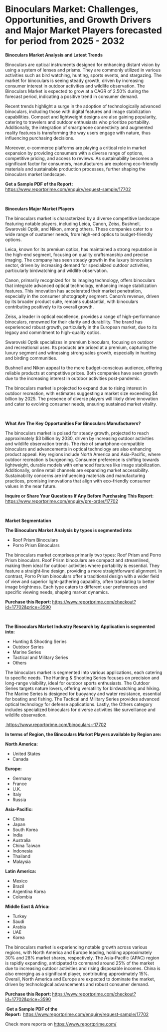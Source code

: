 <p><h1>Binoculars Market: Challenges, Opportunities, and Growth Drivers and Major Market Players forecasted for period from 2025 - 2032</h1></p><p><strong>Binoculars Market Analysis and Latest Trends</strong></p>
<p><p>Binoculars are optical instruments designed for enhancing distant vision by using a system of lenses and prisms. They are commonly utilized in various activities such as bird watching, hunting, sports events, and stargazing. The market for binoculars is seeing steady growth, driven by increasing consumer interest in outdoor activities and wildlife observation. The Binoculars Market is expected to grow at a CAGR of 2.50% during the forecast period, indicating a positive trend in consumer demand.</p><p>Recent trends highlight a surge in the adoption of technologically advanced binoculars, including those with digital features and image stabilization capabilities. Compact and lightweight designs are also gaining popularity, catering to travelers and outdoor enthusiasts who prioritize portability. Additionally, the integration of smartphone connectivity and augmented reality features is transforming the way users engage with nature, thus influencing purchasing decisions.</p><p>Moreover, e-commerce platforms are playing a critical role in market expansion by providing consumers with a diverse range of options, competitive pricing, and access to reviews. As sustainability becomes a significant factor for consumers, manufacturers are exploring eco-friendly materials and sustainable production processes, further shaping the binoculars market landscape.</p></p>
<p><strong>Get a Sample PDF of the Report:&nbsp;</strong> <a href="https://www.reportprime.com/enquiry/request-sample/17702?utm_campaign=3308&utm_medium=2&utm_source=Github&utm_content=ia&utm_term=18032025&utm_id=binoculars">https://www.reportprime.com/enquiry/request-sample/17702</a></p>
<p>&nbsp;</p>
<p><strong>Binoculars Major Market Players</strong></p>
<p><p>The binoculars market is characterized by a diverse competitive landscape featuring notable players, including Leica, Canon, Zeiss, Bushnell, Swarovski Optik, and Nikon, among others. These companies cater to a wide range of customer needs, from high-end optics to budget-friendly options.</p><p>Leica, known for its premium optics, has maintained a strong reputation in the high-end segment, focusing on quality craftsmanship and precise imaging. The company has seen steady growth in the luxury binoculars sector, driven by increasing demand for specialized outdoor activities, particularly birdwatching and wildlife observation.</p><p>Canon, primarily recognized for its imaging technology, offers binoculars that integrate advanced optical technology, enhancing image stabilization features. This innovation has accelerated their market penetration, especially in the consumer photography segment. Canon’s revenue, driven by its broader product suite, remains substantial, with binoculars contributing positively to its overall growth.</p><p>Zeiss, a leader in optical excellence, provides a range of high-performance binoculars, renowned for their clarity and durability. The brand has experienced robust growth, particularly in the European market, due to its legacy and commitment to high-quality optics. </p><p>Swarovski Optik specializes in premium binoculars, focusing on outdoor and recreational uses. Its products are priced at a premium, capturing the luxury segment and witnessing strong sales growth, especially in hunting and birding communities.</p><p>Bushnell and Nikon appeal to the more budget-conscious audience, offering reliable products at competitive prices. Both companies have seen growth due to the increasing interest in outdoor activities post-pandemic.</p><p>The binoculars market is projected to expand due to rising interest in outdoor recreation, with estimates suggesting a market size exceeding $4 billion by 2025. The presence of diverse players will likely drive innovation and cater to evolving consumer needs, ensuring sustained market vitality.</p></p>
<p>&nbsp;</p>
<p><strong>What Are The Key Opportunities For Binoculars Manufacturers?</strong></p>
<p><p>The binoculars market is poised for steady growth, projected to reach approximately $3 billion by 2030, driven by increasing outdoor activities and wildlife observation trends. The rise of smartphone-compatible binoculars and advancements in optical technology are also enhancing product appeal. Key regions include North America and Asia-Pacific, where outdoor recreation is burgeoning. Consumer preference is shifting towards lightweight, durable models with enhanced features like image stabilization. Additionally, online retail channels are expanding market accessibility. Sustainability concerns are influencing materials and manufacturing practices, promising innovations that align with eco-friendly consumer values in the near future.</p></p>
<p><strong>Inquire or Share Your Questions If Any Before Purchasing This Report:</strong> <a href="https://www.reportprime.com/enquiry/pre-order/17702?utm_campaign=3308&utm_medium=2&utm_source=Github&utm_content=ia&utm_term=18032025&utm_id=binoculars">https://www.reportprime.com/enquiry/pre-order/17702</a></p>
<p>&nbsp;</p>
<p><strong>Market Segmentation</strong></p>
<p><strong>The Binoculars Market Analysis by types is segmented into:</strong></p>
<p><ul><li>Roof Prism Binoculars</li><li>Porro Prism Binoculars</li></ul></p>
<p><p>The binoculars market comprises primarily two types: Roof Prism and Porro Prism binoculars. Roof Prism binoculars are compact and streamlined, making them ideal for outdoor activities where portability is essential. They feature a straight-line design, providing a more straightforward alignment. In contrast, Porro Prism binoculars offer a traditional design with a wider field of view and superior light-gathering capability, often translating to better image brightness. Each type caters to different user preferences and specific viewing needs, shaping market dynamics.</p></p>
<p><strong>Purchase this Report:&nbsp;</strong><a href="https://www.reportprime.com/checkout?id=17702&price=3590&utm_campaign=3308&utm_medium=2&utm_source=Github&utm_content=ia&utm_term=18032025&utm_id=binoculars">https://www.reportprime.com/checkout?id=17702&price=3590</a></p>
<p>&nbsp;</p>
<p><strong>The Binoculars Market Industry Research by Application is segmented into:</strong></p>
<p><ul><li>Hunting & Shooting Series</li><li>Outdoor Series</li><li>Marine Series</li><li>Tactical and Military Series</li><li>Others</li></ul></p>
<p><p>The binoculars market is segmented into various applications, each catering to specific needs. The Hunting & Shooting Series focuses on precision and long-range visibility, ideal for outdoor sports enthusiasts. The Outdoor Series targets nature lovers, offering versatility for birdwatching and hiking. The Marine Series is designed for buoyancy and water resistance, essential for boating and fishing. The Tactical and Military Series provides advanced optical technology for defense applications. Lastly, the Others category includes specialized binoculars for diverse activities like surveillance and wildlife observation.</p></p>
<p><a href="https://www.reportprime.com/binoculars-r17702?utm_campaign=3308&utm_medium=2&utm_source=Github&utm_content=ia&utm_term=18032025&utm_id=binoculars">&nbsp;https://www.reportprime.com/binoculars-r17702</a></p>
<p><strong>In terms of Region, the Binoculars Market Players available by Region are:</strong></p>
<p>
    <p> <strong> North America: </strong>
        <ul>
            <li>United States</li>
            <li>Canada</li>
        </ul>
        </p> 
    <p> <strong> Europe: </strong>
        <ul>
            <li>Germany</li>
            <li>France</li>
            <li>U.K.</li>
            <li>Italy</li>
            <li>Russia</li>
        </ul>
        </p> 
    <p> <strong> Asia-Pacific: </strong>
        <ul>
            <li>China</li>
            <li>Japan</li>
            <li>South Korea</li>
            <li>India</li>
            <li>Australia</li>
            <li>China Taiwan</li>
            <li>Indonesia</li>
            <li>Thailand</li>
            <li>Malaysia</li>
        </ul>
        </p> 
    <p> <strong> Latin America: </strong>
        <ul>
            <li>Mexico</li>
            <li>Brazil</li>
            <li>Argentina Korea</li>
            <li>Colombia</li>
        </ul>
        </p> 
    <p> <strong> Middle East & Africa: </strong>
        <ul>
            <li>Turkey</li>
            <li>Saudi</li>
            <li>Arabia</li>
            <li>UAE</li>
            <li>Korea</li>
        </ul>
    </p>
    </p>
<p><p>The binoculars market is experiencing notable growth across various regions, with North America and Europe leading, holding approximately 30% and 28% market shares, respectively. The Asia-Pacific (APAC) region is rapidly expanding, anticipated to command around 25% of the market due to increasing outdoor activities and rising disposable incomes. China is also emerging as a significant player, contributing approximately 15%. Overall, North America and Europe are expected to dominate the market, driven by technological advancements and robust consumer demand.</p></p>
<p><strong>Purchase this Report: </strong><a href="https://www.reportprime.com/checkout?id=17702&price=3590&utm_campaign=3308&utm_medium=2&utm_source=Github&utm_content=ia&utm_term=18032025&utm_id=binoculars">https://www.reportprime.com/checkout?id=17702&price=3590</a></p>
<p>&nbsp;<strong>Get a Sample PDF of the Report:&nbsp;&nbsp;</strong><a href="https://www.reportprime.com/enquiry/request-sample/17702?utm_campaign=3308&utm_medium=2&utm_source=Github&utm_content=ia&utm_term=18032025&utm_id=binoculars">https://www.reportprime.com/enquiry/request-sample/17702</a></p>
<p><strong></strong></p>
<p>Check more reports on <a href="https://www.reportprime.com/?utm_campaign=3308&utm_medium=2&utm_source=Github&utm_content=ia&utm_term=18032025&utm_id=binoculars">https://www.reportprime.com/</a></p>